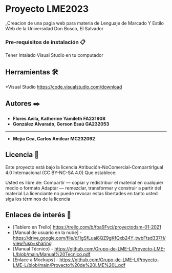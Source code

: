 #  Proyecto  LME2023

_Creacion de una pagia web para  materia de Lenguaje de Marcado Y Estilo Web de la Universidad Don Bosco, El  Salvador

### Pre-requisitos de instalación 📋

 Tener Intalado Visual Studio en tu computador

## Herramientas 🛠️

*Visual Studio  https://code.visualstudio.com/download

## Autores ✒️

* **Flores Avila, Katherine Yamileth FA231908**
* **González Alvarado, Gerson Esaú GA232053**
* **
* **Mejía Cea, Carlos Amílcar MC232092**

## Licencia 📄

Este proyecto está bajo la licencia Atribución-NoComercial-CompartirIgual 4.0 Internacional (CC BY-NC-SA 4.0)
Que establece:

Usted es libre de:
Compartir — copiar y redistribuir el material en cualquier medio o formato
Adaptar — remezclar, transformar y construir a partir del material
La licenciante no puede revocar estas libertades en tanto usted siga los términos de la licencia

## Enlaces de interés 👀

* [Tablero en Trello] https://trello.com/b/foa9Fvci/proyectodsm-01-2021
* [Manual de usuario en la nube] - https://drive.google.com/file/d/1gSfLuai8QZ9gKfQxb24Y_twbFtsd337H/view?usp=sharing
* [Manual Técnico} - https://github.com/Grupo-de-LME-L/Proyecto-LME-L/blob/main/Manual%20Tecnico.pdf
* [Enlace a Mockups] - https://github.com/Grupo-de-LME-L/Proyecto-LME-L/blob/main/Proyecto%20de%20LME%20L.pdf


